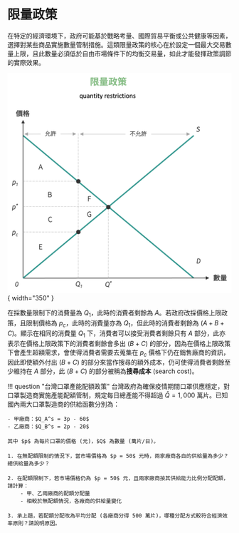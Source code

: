# 限量政策

在特定的經濟環境下，政府可能基於戰略考量、國際貿易平衡或公共健康等因素，選擇對某些商品實施數量管制措施。這類限量政策的核心在於設定一個最大交易數量上限，且此數量必須低於自由市場條件下的均衡交易量，如此才能發揮政策調節的實際效果。

![限量政策](images/限量政策.png){ width="350" }

在採數量限制下的消費量為 $Q_1$，此時的消費者剩餘為 $A$。若政府改採價格上限政策，且限制價格為 $p_c$，此時的消費量亦為 $Q_1$，但此時的消費者剩餘為 $(A + B + C)$。顯示在相同的消費量 $Q_1$ 下，消費者可以接受消費者剩餘只有 $A$ 部分，此亦表示在價格上限政策下的消費者剩餘會多出 $(B + C)$ 的部分，因為在價格上限政策下會產生超額需求，會使得消費者需要去蒐集在 $p_c$ 價格下仍在銷售廠商的資訊，因此即使額外付出 $(B + C)$ 的部分來當作搜尋的額外成本，仍可使得消費者剩餘至少維持在 $A$ 部分，此 $(B + C)$ 的部分被稱為**搜尋成本** (search cost)。

!!! question "台灣口罩產能配額政策"
    台灣政府為確保疫情期間口罩供應穩定，對口罩製造商實施產能配額管制，規定每日總產能不得超過 $\bar{Q} = 1,000$ 萬片。已知國內兩大口罩製造商的供給函數分別為：

    - 甲廠商：$Q_A^s = 3p - 60$  
    - 乙廠商：$Q_B^s = 2p - 20$  

    其中 $p$ 為每片口罩的價格 (元)，$Q$ 為數量 (萬片/日)。

    1. 在無配額限制的情況下，當市場價格為 $p = 50$ 元時，兩家廠商各自的供給量為多少？總供給量為多少？

    2. 在配額限制下，若市場價格仍為 $p = 50$ 元，且兩家廠商按其供給能力比例分配配額，請計算：
        - 甲、乙兩廠商的配額分配量
        - 相較於無配額情況，各廠商的供給量變化

    3. 承上題，若配額分配改為平均分配 (各廠商分得 500 萬片)，哪種分配方式較符合經濟效率原則？請說明原因。